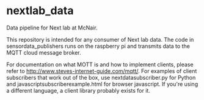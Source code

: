 # nextlab_data
Data pipeline for Next lab at McNair.

This repository is intended for any consumer of Next lab data. The code in sensordata_publishers runs on the raspberry pi and transmits data to the MQTT cloud message broker. 

For documentation on what MOTT is and how to implement clients, please refer to http://www.steves-internet-guide.com/mqtt/. For examples of client subscribers that work out of the box, use nextdatasubscriber.py for Python and javascriptsubscriberexample.html for browser javascript. If you're using a different language, a client library probably exists for it. 

